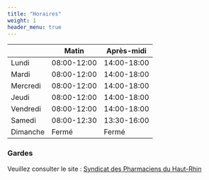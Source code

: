 ```yaml
---
title: "Horaires"
weight: 1
header_menu: true
---
```


|          | Matin       | Après-midi  |
|----------|-------------|-------------|
| Lundi    | 08:00-12:00 | 14:00-18:00 |
| Mardi    | 08:00-12:00 | 14:00-18:00 |
| Mercredi | 08:00-12:00 | 14:00-18:00 |
| Jeudi    | 08:00-12:00 | 14:00-18:00 |
| Vendredi | 08:00-12:00 | 14:00-18:00 |
| Samedi   | 08:00-12:30 | 13:30-16:00 |
| Dimanche | Fermé       | Fermé       |

### Gardes

Veuillez consulter le site : [Syndicat des Pharmaciens du Haut-Rhin](http://www.pharma68.fr/gardes.php)
